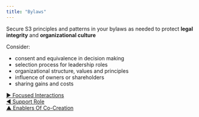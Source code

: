 ```yaml
---
title: "Bylaws"
---
```



Secure S3 principles and patterns in your bylaws as needed to protect **legal integrity** and **organizational culture**

Consider:
    
-   consent and equivalence in decision making
-   selection process for leadership roles
-   organizational structure, values and principles
-   influence of owners or shareholders
-   sharing gains and costs


[&#9654; Focused Interactions](focused-interactions.html)<br/>[&#9664; Support Role](support-role.html)<br/>[&#9650; Enablers Of Co-Creation](enablers-of-co-creation.html)

